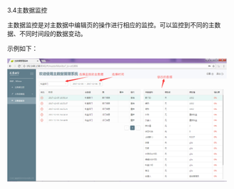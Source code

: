 3.4主数据监控

主数据监控是对主数据中编辑页的操作进行相应的监控。可以监控到不同的主数据、不同时间段的数据变动。

示例如下：

![](/assets/20171205174829.png)

